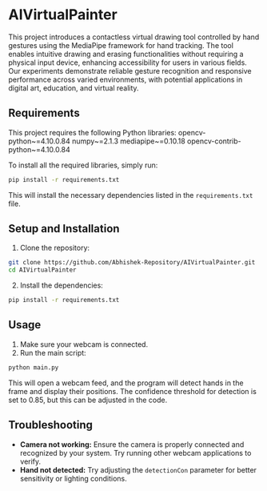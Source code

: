
# AIVirtualPainter

This project introduces a contactless virtual drawing tool controlled by hand gestures using the MediaPipe framework for hand tracking. The tool enables intuitive drawing and erasing functionalities without requiring a physical input device, enhancing accessibility for users in various fields. Our experiments demonstrate reliable gesture recognition and responsive performance across varied environments, with potential applications in digital art, education, and virtual reality.


## Requirements

This project requires the following Python libraries:
  opencv-python~=4.10.0.84
  numpy~=2.1.3
  mediapipe~=0.10.18
  opencv-contrib-python~=4.10.0.84



To install all the required libraries, simply run:

```bash
pip install -r requirements.txt
```

This will install the necessary dependencies listed in the `requirements.txt` file.

## Setup and Installation

1. Clone the repository:

```bash
git clone https://github.com/Abhishek-Repository/AIVirtualPainter.git
cd AIVirtualPainter
```

2. Install the dependencies:

```bash
pip install -r requirements.txt
```

## Usage

1. Make sure your webcam is connected.
2. Run the main script:

```bash
python main.py
```

This will open a webcam feed, and the program will detect hands in the frame and display their positions. The confidence threshold for detection is set to 0.85, but this can be adjusted in the code.

## Troubleshooting

- **Camera not working:** Ensure the camera is properly connected and recognized by your system. Try running other webcam applications to verify.
- **Hand not detected:** Try adjusting the `detectionCon` parameter for better sensitivity or lighting conditions.

